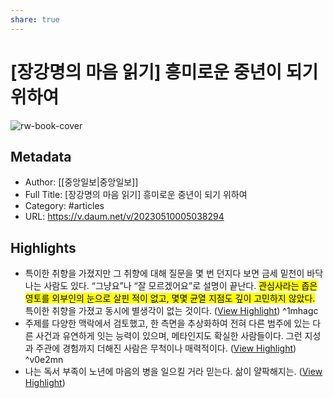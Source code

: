 ```yaml
---
share: true
---
```


# [장강명의 마음 읽기] 흥미로운 중년이 되기 위하여

![rw-book-cover](https://img1.daumcdn.net/thumb/S1200x630/?fname=https://t1.daumcdn.net/news/202305/10/joongang/20230510005039982ddyw.jpg)

## Metadata
- Author: [[중앙일보|중앙일보]]
- Full Title: [장강명의 마음 읽기] 흥미로운 중년이 되기 위하여
- Category: #articles
- URL: https://v.daum.net/v/20230510005038294

## Highlights
- 특이한 취향을 가졌지만 그 취향에 대해 질문을 몇 번 던지다 보면 금세 밑천이 바닥나는 사람도 있다. “그냥요”나 “잘 모르겠어요”로 설명이 끝난다. <mark class="hltr-red">관심사라는 좁은 영토를 외부인의 눈으로 살핀 적이 없고, 몇몇 균열 지점도 깊이 고민하지 않았다.</mark> 특이한 취향을 가졌고 동시에 별생각이 없는 것이다. ([View Highlight](https://read.readwise.io/read/01h06pkke11jmkea75288rarfa)) ^1mhagc
- 주제를 다양한 맥락에서 검토했고, 한 측면을 추상화하여 전혀 다른 범주에 있는 다른 사건과 유연하게 잇는 능력이 있으며, 메타인지도 확실한 사람들이다. 그런 지성과 주관에 경험까지 더해진 사람은 무척이나 매력적이다. ([View Highlight](https://read.readwise.io/read/01h06psq0zfxzw0f64r84174xz)) ^v0e2mn
- 나는 독서 부족이 노년에 마음의 병을 일으킬 거라 믿는다. 삶이 얄팍해지는. ([View Highlight](https://read.readwise.io/read/01h06pwsbpg85hh82fwe1frtww))
